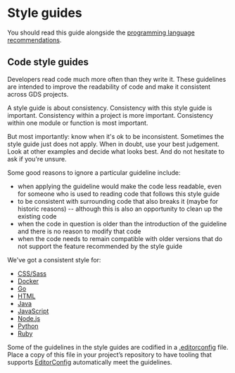 # Style guides

You should read this guide alongside the
[programming language recommendations](../choose-a-programming-language).

## Code style guides

Developers read code much more often than they write it. These guidelines
are intended to improve the readability of code and make it consistent
across GDS projects.

A style guide is about consistency. Consistency with this style guide is
important. Consistency within a project is more important. Consistency within
one module or function is most important.

But most importantly: know when it's ok to be inconsistent. Sometimes the style guide
just does not apply. When in doubt, use your best judgement. Look at other
examples and decide what looks best. And do not hesitate to ask if you're unsure.

Some good reasons to ignore a particular guideline include:

- when applying the guideline would make the code less readable, even for
  someone who is used to reading code that follows this style guide
- to be consistent with surrounding code that also breaks it (maybe for
  historic reasons) -- although this is also an opportunity to clean up the
  existing code
- when the code in question is older than the introduction of the guideline and
  there is no reason to modify that code
- when the code needs to remain compatible with older versions that
  do not support the feature recommended by the style guide

We've got a consistent style for:

- [CSS/Sass](style-guides/css)
- [Docker](style-guides/docker)
- [Go](style-guides/go)
- [HTML](style-guides/html)
- [Java](style-guides/java)
- [JavaScript](style-guides/js)
- [Node.js](style-guides/node)
- [Python](style-guides/pthon)
- [Ruby](style-guides/ruby)

Some of the guidelines in the style guides are codified in a
[.editorconfig](editorconfig) file. Place a copy of this
file in your project’s repository to have tooling that supports
[EditorConfig](http://editorconfig.org/) automatically meet the
guidelines.
